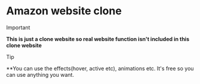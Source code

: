 # Amazon website clone

> [!IMPORTANT]
> **This is just a clone website so real website function isn't included in this clone website**

> [!TIP]
> **You can use the effects(hover, active etc), animations etc. It's free so you can use anything you want. 
